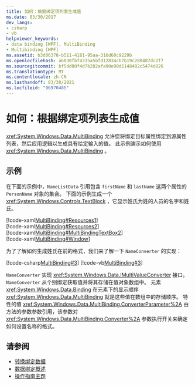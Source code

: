 ```yaml
---
title: 如何：根据绑定项列表生成值
ms.date: 03/30/2017
dev_langs:
- csharp
- vb
helpviewer_keywords:
- data binding [WPF], MultiBinding
- Multibinding [WPF]
ms.assetid: b3d06378-b511-4181-95aa-316d60c9229b
ms.openlocfilehash: ab030fbf4335a5bfd12834cb7b19c280487dc2f7
ms.sourcegitcommit: bf5dd80f4d7b202afa90e90d1148402c5474d826
ms.translationtype: MT
ms.contentlocale: zh-CN
ms.lasthandoff: 03/30/2021
ms.locfileid: "96970485"
---
```

# <a name="how-to-produce-a-value-based-on-a-list-of-bound-items"></a>如何：根据绑定项列表生成值
<xref:System.Windows.Data.MultiBinding> 允许您将绑定目标属性绑定到源属性列表，然后应用逻辑以生成具有给定输入的值。 此示例演示如何使用 <xref:System.Windows.Data.MultiBinding> 。  
  
## <a name="example"></a>示例  
 在下面的示例中，`NameListData` 引用包含 `firstName` 和 `lastName` 这两个属性的 `PersonName` 对象的集合。 下面的示例生成一个 <xref:System.Windows.Controls.TextBlock> ，它显示姓氏为姓的人员的名字和姓氏。  
  
 [!code-xaml[MultiBinding#Resources1](~/samples/snippets/csharp/VS_Snippets_Wpf/MultiBinding/CSharp/Window1.xaml#resources1)]  
[!code-xaml[MultiBinding#Resources2](~/samples/snippets/csharp/VS_Snippets_Wpf/MultiBinding/CSharp/Window1.xaml#resources2)]  
[!code-xaml[MultiBinding#MultiBindingTextBox2](~/samples/snippets/csharp/VS_Snippets_Wpf/MultiBinding/CSharp/Window1.xaml#multibindingtextbox2)]  
[!code-xaml[MultiBinding#Window](~/samples/snippets/csharp/VS_Snippets_Wpf/MultiBinding/CSharp/Window1.xaml#window)]  
  
 为了了解如何生成姓氏在前的格式，我们来了解一下 `NameConverter` 的实现：  
  
 [!code-csharp[MultiBinding#3](~/samples/snippets/csharp/VS_Snippets_Wpf/MultiBinding/CSharp/NameConverter.cs#3)]
 [!code-vb[MultiBinding#3](~/samples/snippets/visualbasic/VS_Snippets_Wpf/MultiBinding/VisualBasic/NameConverter.vb#3)]  
  
 `NameConverter` 实现 <xref:System.Windows.Data.IMultiValueConverter> 接口。 `NameConverter` 从个别绑定获取值并将其存储在值对象数组中。 元素 <xref:System.Windows.Data.Binding> 在元素下的显示顺序 <xref:System.Windows.Data.MultiBinding> 就是这些值在数组中的存储顺序。 特性的值 <xref:System.Windows.Data.MultiBinding.ConverterParameter%2A> 由方法的参数参数引用，该参数对 <xref:System.Windows.Data.MultiBinding.Converter%2A> 参数执行开关来确定如何设置名称的格式。  
  
## <a name="see-also"></a>请参阅

- [转换绑定数据](how-to-convert-bound-data.md)
- [数据绑定概述](/dotnet/desktop-wpf/data/data-binding-overview)
- [操作指南主题](data-binding-how-to-topics.md)
